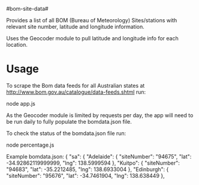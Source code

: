 #bom-site-data#

Provides a list of all BOM (Bureau of Meteorology) Sites/stations with relevant site number, latitude and longitude information.

Uses the Geocoder module to pull latitude and longitude info for each location. 

# Usage #

To scrape the Bom data feeds for all Australian states at http://www.bom.gov.au/catalogue/data-feeds.shtml run:

node app.js

As the Geocoder module is limited by requests per day, the app will need to be run daily to fully populate the bomdata.json file.

To check the status of the bomdata.json file run: 

node percentage.js

Example bomdata.json:
    {
        "sa": {
            "Adelaide": {
                "siteNumber": "94675",
                "lat": -34.92862119999999,
                "lng": 138.5999594
            },
            "Kuitpo": {
                "siteNumber": "94683",
                "lat": -35.2212485,
                "lng": 138.6933004
            },
            "Edinburgh": {
                "siteNumber": "95676",
                "lat": -34.7461904,
                "lng": 138.638449
            },